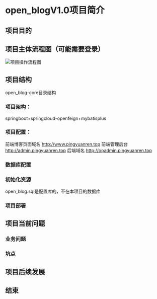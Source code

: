 # open_blogV1.0项目简介

## 项目目的

## 项目主体流程图（可能需要登录）
![项目操作流程图](https://www.processon.com/view/link/605477947d9c081df0b1b22e)

## 项目结构

    

open_blog-core目录结构

### 项目架构：
springboot+springcloud-openfeign+mybatisplus

### 项目配置：

前端博客页面域名 http://www.pingyuanren.top
前端管理后台 http://admin.pingyuanren.top
后端域名 http://opadmin.pingyuanren.top


### 数据库配置



### 初始化资源
open_blog.sql是配置库的，不在本项目的数据库



### 项目部署


## 项目当前问题

### 业务问题

### 坑点


## 项目后续发展


## 结束
